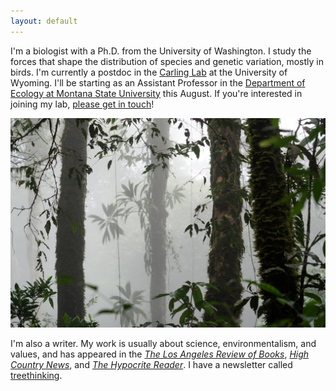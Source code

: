 ```yaml
---
layout: default
---
```


I'm a biologist with a Ph.D. from the University of Washington. I study the forces that shape the distribution of species and genetic variation, mostly in birds. I'm currently a postdoc in the [Carling Lab](https://www.unmornithology.org/) at the University of Wyoming. I'll be starting as an Assistant Professor in the [Department of Ecology at Montana State University](https://www.montana.edu/ecology/) this August. If you're interested in joining my lab, [please get in touch](mailto:ethanblinck@gmail.com)! 

![](/images/cloudforest.jpg)

I'm also a writer. My work is usually about science, environmentalism, and values, and has appeared in the [*The Los Angeles Review of Books*](https://lareviewofbooks.org/article/darwinian-sexual-selection-and-the-politics-of-beauty/), [*High Country News*](https://www.hcn.org/issues/52.3/south-wolves-colorado-throws-wolves-to-the-vote), and [*The Hypocrite Reader*](https://www.hypocritereader.com/96/cataclysms-desolate). I have a newsletter called [treethinking](https://ethanlinck.substack.com/).
